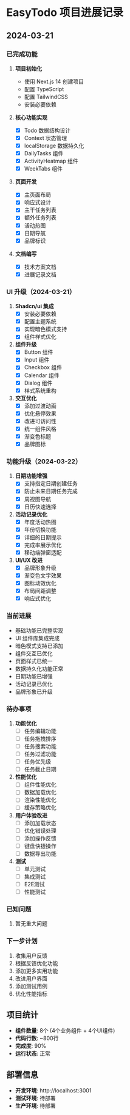 # EasyTodo 项目进展记录

## 2024-03-21

### 已完成功能

1. **项目初始化**
   - 使用 Next.js 14 创建项目
   - 配置 TypeScript
   - 配置 TailwindCSS
   - 安装必要依赖

2. **核心功能实现**
   - [x] Todo 数据结构设计
   - [x] Context 状态管理
   - [x] localStorage 数据持久化
   - [x] DailyTasks 组件
   - [x] ActivityHeatmap 组件
   - [x] WeekTabs 组件

3. **页面开发**
   - [x] 主页面布局
   - [x] 响应式设计
   - [x] 主干任务列表
   - [x] 额外任务列表
   - [x] 活动热图
   - [x] 日期导航
   - [x] 品牌标识

4. **文档编写**
   - [x] 技术方案文档
   - [x] 进展记录文档

### UI 升级（2024-03-21）

1. **Shadcn/ui 集成**
   - [x] 安装必要依赖
   - [x] 配置主题系统
   - [x] 实现暗色模式支持
   - [x] 组件样式优化

2. **组件升级**
   - [x] Button 组件
   - [x] Input 组件
   - [x] Checkbox 组件
   - [x] Calendar 组件
   - [x] Dialog 组件
   - [x] 样式系统重构

3. **交互优化**
   - [x] 添加过渡动画
   - [x] 优化悬停效果
   - [x] 改进可访问性
   - [x] 统一组件风格
   - [x] 渐变色标题
   - [x] 品牌图标

### 功能升级（2024-03-22）

1. **日期功能增强**
   - [x] 支持指定日期创建任务
   - [x] 防止未来日期任务完成
   - [x] 周视图导航
   - [x] 日历快速选择

2. **活动记录优化**
   - [x] 年度活动热图
   - [x] 年份切换功能
   - [x] 详细的日期提示
   - [x] 完成率展示优化
   - [x] 移动端弹窗适配

3. **UI/UX 改进**
   - [x] 品牌形象升级
   - [x] 渐变色文字效果
   - [x] 图标动效优化
   - [x] 布局间距调整
   - [x] 响应式优化

### 当前进展

- 基础功能已完整实现
- UI 组件库集成完成
- 暗色模式支持已添加
- 组件交互已优化
- 页面样式已统一
- 数据持久化功能正常
- 日期功能已增强
- 活动记录已优化
- 品牌形象已升级

### 待办事项

1. **功能优化**
   - [ ] 任务编辑功能
   - [ ] 任务拖拽排序
   - [ ] 任务搜索功能
   - [ ] 任务过滤功能
   - [ ] 任务优先级
   - [ ] 任务截止日期

2. **性能优化**
   - [ ] 组件性能优化
   - [ ] 数据加载优化
   - [ ] 渲染性能优化
   - [ ] 缓存策略优化

3. **用户体验改进**
   - [ ] 添加加载状态
   - [ ] 优化错误处理
   - [ ] 添加操作反馈
   - [ ] 键盘快捷操作
   - [ ] 数据导出功能

4. **测试**
   - [ ] 单元测试
   - [ ] 集成测试
   - [ ] E2E测试
   - [ ] 性能测试

### 已知问题

1. 暂无重大问题

### 下一步计划

1. 收集用户反馈
2. 根据反馈优化功能
3. 添加更多实用功能
4. 改进用户界面
5. 添加测试用例
6. 优化性能指标

## 项目统计

- **组件数量**: 8个 (4个业务组件 + 4个UI组件)
- **代码行数**: ~800行
- **完成度**: 90%
- **运行状态**: 正常

## 部署信息

- **开发环境**: http://localhost:3001
- **测试环境**: 待部署
- **生产环境**: 待部署 